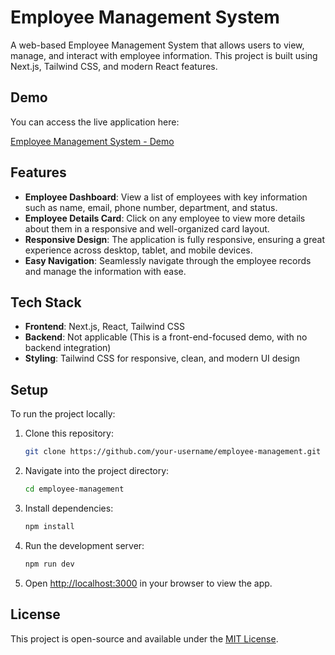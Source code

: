 # Employee Management System

A web-based Employee Management System that allows users to view, manage, and interact with employee information. This project is built using Next.js, Tailwind CSS, and modern React features.

## Demo

You can access the live application here:

[Employee Management System - Demo](https://employee-management-mu-eight.vercel.app/employees/card)

## Features

- **Employee Dashboard**: View a list of employees with key information such as name, email, phone number, department, and status.
- **Employee Details Card**: Click on any employee to view more details about them in a responsive and well-organized card layout.
- **Responsive Design**: The application is fully responsive, ensuring a great experience across desktop, tablet, and mobile devices.
- **Easy Navigation**: Seamlessly navigate through the employee records and manage the information with ease.

## Tech Stack

- **Frontend**: Next.js, React, Tailwind CSS
- **Backend**: Not applicable (This is a front-end-focused demo, with no backend integration)
- **Styling**: Tailwind CSS for responsive, clean, and modern UI design

## Setup

To run the project locally:

1. Clone this repository:
    ```bash
    git clone https://github.com/your-username/employee-management.git
    ```

2. Navigate into the project directory:
    ```bash
    cd employee-management
    ```

3. Install dependencies:
    ```bash
    npm install
    ```

4. Run the development server:
    ```bash
    npm run dev
    ```

5. Open [http://localhost:3000](http://localhost:3000) in your browser to view the app.

## License

This project is open-source and available under the [MIT License](LICENSE).

